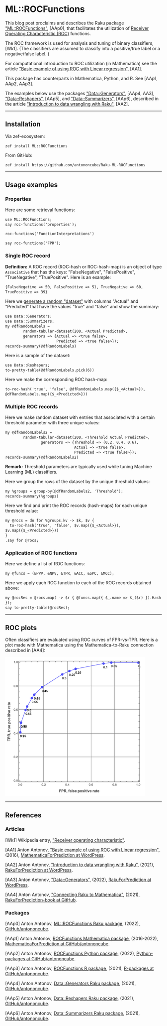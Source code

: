 # ML::ROCFunctions

This blog post proclaims and describes the Raku package
["ML::ROCFunctions"](https://raku.land/zef:antononcube/ML::ROCFunctions), [AAp0],
that facilitates the utilization of
[Receiver Operating Characteristic (ROC)](https://en.wikipedia.org/wiki/Receiver_operating_characteristic) 
functions.

The ROC framework is used for analysis and tuning of binary classifiers, [Wk1]. 
(The classifiers are assumed to classify into a positive/true label or a negative/false label. )

For computational introduction to ROC utilization (in Mathematica) see the article
["Basic example of using ROC with Linear regression"](https://mathematicaforprediction.wordpress.com/2016/10/12/basic-example-of-using-roc-with-linear-regression/),
[AA1].

This package has counterparts in Mathematica, Python, and R. See [AAp1, AAp2, AAp3].

The examples below use the packages 
["Data::Generators"](https://raku.land/cpan:ANTONOV/Data::Generators), [AAp4, AA3], 
["Data::Reshapers"](https://raku.land/cpan:ANTONOV/Data::Reshapers), [AAp5], and 
["Data::Summarizers"](https://raku.land/cpan:ANTONOV/Data::Summarizers), [AAp6], described in the article
["Introduction to data wrangling with Raku"](https://rakuforprediction.wordpress.com/2021/12/31/introduction-to-data-wrangling-with-raku/),
[AA2].

-------

## Installation

Via zef-ecosystem:

```shell
zef install ML::ROCFunctions
```

From GitHub:

```shell
zef install https://github.com/antononcube/Raku-ML-ROCFunctions
```


-------

## Usage examples

### Properties

Here are some retrieval functions:

```perl6
use ML::ROCFunctions;
say roc-functions('properties');
```

```perl6
roc-functions('FunctionInterpretations')
```

```perl6
say roc-functions('FPR');
```

### Single ROC record

**Definition:** A ROC record (ROC-hash or ROC-hash-map) is an object of type `Associative` that has the keys:
"FalseNegative", "FalsePositive", "TrueNegative", "TruePositive". Here is an example:

```{perl6, eval=FALSE}
{FalseNegative => 50, FalsePositive => 51, TrueNegative => 60, TruePositive => 39}
```

Here we 
[generate a random "dataset"](https://rakuforprediction.wordpress.com/2022/06/25/datagenerators/) 
with columns "Actual" and "Predicted" that have the values "true" and "false" 
and show the summary:

```perl6
use Data::Generators;
use Data::Summarizers;
my @dfRandomLabels = 
        random-tabular-dataset(200, <Actual Predicted>, 
        generators => {Actual => <true false>, 
                       Predicted => <true false>});
records-summary(@dfRandomLabels)
```

Here is a sample of the dataset:

```perl6
use Data::Reshapers;
to-pretty-table(@dfRandomLabels.pick(6))
```

Here we make the corresponding ROC hash-map:

```perl6
to-roc-hash('true', 'false', @dfRandomLabels.map({$_<Actual>}), @dfRandomLabels.map({$_<Predicted>}))
```

### Multiple ROC records

Here we make random dataset with entries that associated with a certain threshold parameter with three unique values:

```perl6
my @dfRandomLabels2 = 
        random-tabular-dataset(200, <Threshold Actual Predicted>, 
                generators => {Threshold => (0.2, 0.4, 0.6), 
                               Actual => <true false>, 
                               Predicted => <true false>});
records-summary(@dfRandomLabels2)
```

**Remark:** Threshold parameters are typically used while tuning Machine Learning (ML) classifiers.

Here we group the rows of the dataset by the unique threshold values:

```perl6
my %groups = group-by(@dfRandomLabels2, 'Threshold');
records-summary(%groups)
```

Here we find and print the ROC records (hash-maps) for each unique threshold value:

```perl6
my @rocs = do for %groups.kv -> $k, $v { 
  to-roc-hash('true', 'false', $v.map({$_<Actual>}), $v.map({$_<Predicted>})) 
}
.say for @rocs;
```

### Application of ROC functions

Here we define a list of ROC functions:

```perl6
my @funcs = (&PPV, &NPV, &TPR, &ACC, &SPC, &MCC);
```

Here we apply each ROC function to each of the ROC records obtained above:

```perl6
my @rocRes = @rocs.map( -> $r { @funcs.map({ $_.name => $_($r) }).Hash });
say to-pretty-table(@rocRes);
```

-------

## ROC plots

Often classifiers are evaluated using ROC curves of FPR-vs-TPR. 
Here is a plot made with Mathematica using the Mathematica-to-Raku connection described in [AA4]:

![](./Diagrams/ML-ROCFunctions/ROC-curver-for-Tries-classifier-over-Titanic-data.png)

-------

## References

### Articles 

[Wk1] Wikipedia entry, ["Receiver operating characteristic"](https://en.wikipedia.org/wiki/Receiver_operating_characteristic).

[AA1] Anton Antonov,
["Basic example of using ROC with Linear regression"](https://mathematicaforprediction.wordpress.com/2016/10/12/basic-example-of-using-roc-with-linear-regression/),
(2016),
[MathematicaForPrediction at WordPress](https://mathematicaforprediction.wordpress.com).

[AA2] Anton Antonov,
["Introduction to data wrangling with Raku"](https://rakuforprediction.wordpress.com/2021/12/31/introduction-to-data-wrangling-with-raku/),
(2021),
[RakuForPrediction at WordPress](https://rakuforprediction.wordpress.com).

[AA3] Anton Antonov,
["Data::Generators"](hhttps://rakuforprediction.wordpress.com/2022/06/25/datagenerators/),
(2022),
[RakuForPrediction at WordPress](https://rakuforprediction.wordpress.com).

[AA4] Anton Antonov,
["Connecting Raku to Mathematica"](https://github.com/antononcube/RakuForPrediction-book/blob/main/Articles/Connecting-Mathematica-and-Raku.md),
(2021),
[RakuForPrediction-book at GitHub](https://github.com/antononcube/RakuForPrediction-book).


### Packages

[AAp0] Anton Antonov,
[ML::ROCFunctions Raku package](https://github.com/antononcube/Raku-ML-ROCFunctions),
(2022),
[GitHub/antononcube](https://github.com/antononcube).

[AAp1] Anton Antonov,
[ROCFunctions Mathematica package](https://github.com/antononcube/MathematicaForPrediction/blob/master/ROCFunctions.m),
(2016-2022),
[MathematicaForPrediction at GitHub/antononcube](https://github.com/antononcube/MathematicaForPrediction/).

[AAp2] Anton Antonov,
[ROCFunctions Python package](https://github.com/antononcube/Python-packages/tree/master/ROCFunctions),
(2022),
[Python-packages at GitHub/antononcube](https://github.com/antononcube/Python-packages).

[AAp3] Anton Antonov,
[ROCFunctions R package](https://github.com/antononcube/R-packages/tree/master/ROCFunctions),
(2021),
[R-packages at GitHub/antononcube](https://github.com/antononcube/R-packages).

[AAp4] Anton Antonov,
[Data::Generators Raku package](https://github.com/antononcube/Raku-Data-Generators),
(2021),
[GitHub/antononcube](https://github.com/antononcube).

[AAp5] Anton Antonov,
[Data::Reshapers Raku package](https://github.com/antononcube/Raku-Data-Reshapers),
(2021),
[GitHub/antononcube](https://github.com/antononcube).

[AAp6] Anton Antonov,
[Data::Summarizers Raku package](https://github.com/antononcube/Raku-Data-Summarizers),
(2021),
[GitHub/antononcube](https://github.com/antononcube).
